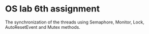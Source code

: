 # OS lab 6th assignment

The synchronization of the threads using Semaphore, Monitor, Lock, AutoResetEvent and Mutex methods.
